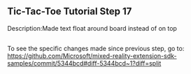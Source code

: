 ## Tic-Tac-Toe Tutorial Step 17 
Description:Made text float around board instead of on top
##
To see the specific changes made since previous step, go to:
https://github.com/Microsoft/mixed-reality-extension-sdk-samples/commit/5344bcd#diff-5344bcd~1?diff=split
